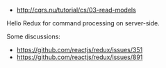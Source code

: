 - http://cqrs.nu/tutorial/cs/03-read-models

Hello Redux for command processing on server-side.

Some discussions:

- https://github.com/reactjs/redux/issues/351
- https://github.com/reactjs/redux/issues/891

